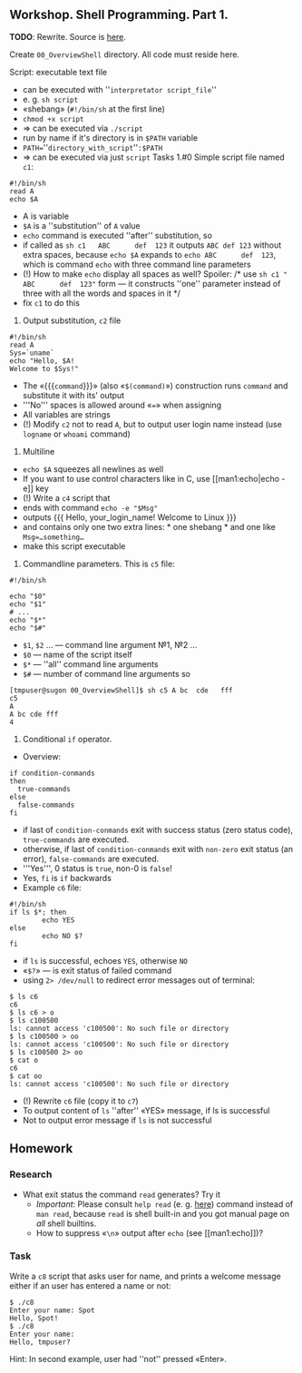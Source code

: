 Workshop. Shell Programming. Part 1.
---

__TODO__: Rewrite. Source is [here](https://uneex.ru/HSE/ArchitectureOS/Lab_00_OverviewShell).

Create `00_OverviewShell` directory. All code must reside here.

Script: executable text file
 * can be executed with ''`interpretator script_file`''
  * e. g. `sh script`
 * «shebang» (`#!/bin/sh` at the first line)
  * `chmod +x script` 
  * ⇒ can be executed via `./script`
 * run by name if it's directory is in `$PATH` variable
  * `PATH=`''`directory_with_script`''`:$PATH` 
  * ⇒ can be executed via just `script`
Tasks
 1.#0 Simple script file named `c1`:

```shell script
#!/bin/sh
read A
echo $A
```

 * A is variable
 * `$A` is a ''substitution'' of `A` value
 * `echo` command is executed ''after'' substitution, so
  * if called as 
      `sh c1   ABC      def  123`
    it outputs
      `ABC def 123`
    without extra spaces, because `echo $A` expands to `echo ABC      def  123`, which is command `echo` with three command line parameters
 * (!) How to make `echo` display all spaces as well?
  Spoiler: /* use `sh c1 "  ABC      def  123"` form — it constructs ''one'' parameter instead of three with all the words and spaces in it */
  * fix `c1` to do this
 1. Output substitution, `c2` file

```shell script
#!/bin/sh
read A
Sys=`uname`
echo "Hello, $A!
Welcome to $Sys!"
```

  * The «{{{`command`}}}» (also «`$(command)`») construction runs `command` and substitute it with its' output
  * '''No''' spaces is allowed around «`=`» when assigning
  * All variables are strings
  * (!) Modify  `c2` not to read `A`, but to output user login name instead (use `logname` or `whoami` command)
 1. Multiline
  * `echo $A` squeezes all newlines as well
  * If you want to use control characters like in C, use [[man1:echo|echo -e]] key
  * (!) Write a `c4` script that 
   * ends with command `echo -e "$Msg"`
   * outputs
   {{{
Hello, your_login_name!
Welcome to Linux
}}}
   * and contains only one two extra lines:
    * one shebang
    * and one like `Msg=…something…`
   * make this script executable
 1. Commandline parameters. This is `c5` file:

```shell script
#!/bin/sh

echo "$0"
echo "$1"
# ...
echo "$*"
echo "$#"
```

  * `$1`, `$2` … — command line argument №1, №2 …
  * `$0` — name of the script itself
  * `$*` — ''all'' command line arguments
  * `$#` — number of command line arguments
  so

```shell script
[tmpuser@sugon 00_OverviewShell]$ sh c5 A bc  cde   fff
c5
A
A bc cde fff
4
```

 1. Conditional `if` operator.
  * Overview:

```shell script
if condition-conmands
then
  true-commands
else
  false-commands
fi
```

   * if last of `condition-conmands` exit with success status (zero status code), `true-commands` are executed.
   * otherwise, if last of `condition-conmands` exit with `non-zero` exit status (an error), `false-commands` are executed.
   * '''Yes''', 0 status is `true`, non-0 is `false`!
   * Yes, `fi` is `if` backwards
  * Example `c6` file:

```shell script
#!/bin/sh
if ls $*; then
        echo YES
else
        echo NO $?
fi
```

   * if `ls` is successful, echoes `YES`, otherwise `NO`
   * «`$?`» — is exit status of failed command
  * using `2> /dev/null` to redirect error messages out of terminal:

```shell script
$ ls c6
c6
$ ls c6 > o
$ ls c100500
ls: cannot access 'c100500': No such file or directory
$ ls c100500 > oo
ls: cannot access 'c100500': No such file or directory
$ ls c100500 2> oo
$ cat o
c6
$ cat oo
ls: cannot access 'c100500': No such file or directory
```

  * (!) Rewrite `c6` file (copy it to `c7`)
   * To output content of `ls` ''after'' «YES» message, if ls is successful
   * Not to output error message if `ls` is not successful

## Homework

### Research

* What exit status the command `read` generates? Try it
  * _Important_: Please consult `help read`
    (e. g. [here](https://www.gnu.org/software/bash/manual/bash.html#index-read)) 
    command instead of `man read`, because `read` is shell built-in and you got
    manual page on _all_ shell builtins.
  * How to suppress «`\n`» output after `echo` (see [[man1:echo]])?

### Task

Write a `c8` script that asks user for name, and prints a welcome message either
if an user has entered a name or not:

```shell script
$ ./c8
Enter your name: Spot
Hello, Spot!
$ ./c8
Enter your name: 
Hello, tmpuser?
```

Hint: In second example, user had ''not'' pressed «Enter».
